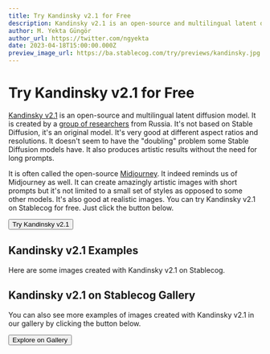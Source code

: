 ```yaml
---
title: Try Kandinsky v2.1 for Free
description: Kandinsky v2.1 is an open-source and multilingual latent diffusion model. It's not based on Stable Diffusion, it's an original model. Try it on Stablecog for free.
author: M. Yekta Güngör
author_url: https://twitter.com/ngyekta
date: 2023-04-18T15:00:00.000Z
preview_image_url: https://ba.stablecog.com/try/previews/kandinsky.jpg
---
```


<script>
  import Button from '$components/buttons/Button.svelte'
  import DocImage from '$components/docs/DocImage.svelte'
</script>

# Try Kandinsky v2.1 for Free

[Kandinsky v2.1](https://github.com/ai-forever/Kandinsky-2) is an open-source and multilingual latent diffusion model. It is created by a [group of researchers](https://github.com/ai-forever/Kandinsky-2#authors) from Russia. It's not based on Stable Diffusion, it's an original model. It's very good at different aspect ratios and resolutions. It doesn't seem to have the "doubling" problem some Stable Diffusion models have. It also produces artistic results without the need for long prompts.

It is often called the open-source [Midjourney](https://midjourney.com). It indeed reminds us of Midjourney as well. It can create amazingly artistic images with short prompts but it's not limited to a small set of styles as opposed to some other models. It's also good at realistic images. You can try Kandinsky v2.1 on Stablecog for free. Just click the button below.

<Button class="mt-4" href="https://stablecog.com/generate/?mi=22b0857d-7edc-4d00-9cd9-45aa509db093&adv=true" target="_blank">
Try Kandinsky v2.1
</Button>

## Kandinsky v2.1 Examples

Here are some images created with Kandinsky v2.1 on Stablecog.

<DocImage src="https://ba.stablecog.com/guide/models/kandinsky.jpg" alt="Kandinsky v2.1 Examples" width="2560" height="5520"/>

## Kandinsky v2.1 on Stablecog Gallery

You can also see more examples of images created with Kandinsky v2.1 in our gallery by clicking the button below.

<Button class="mt-4" href="https://stablecog.com/gallery?mi=22b0857d-7edc-4d00-9cd9-45aa509db093" target="_blank">
  Explore on Gallery
</Button>
